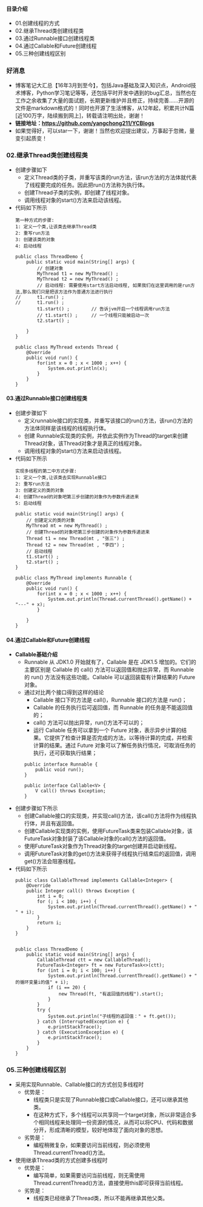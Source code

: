 #### 目录介绍
- 01.创建线程的方式
- 02.继承Thread类创建线程类
- 03.通过Runnable接口创建线程类
- 04.通过Callable和Future创建线程
- 05.三种创建线程区别



### 好消息
- 博客笔记大汇总【16年3月到至今】，包括Java基础及深入知识点，Android技术博客，Python学习笔记等等，还包括平时开发中遇到的bug汇总，当然也在工作之余收集了大量的面试题，长期更新维护并且修正，持续完善……开源的文件是markdown格式的！同时也开源了生活博客，从12年起，积累共计N篇[近100万字，陆续搬到网上]，转载请注明出处，谢谢！
- **链接地址：https://github.com/yangchong211/YCBlogs**
- 如果觉得好，可以star一下，谢谢！当然也欢迎提出建议，万事起于忽微，量变引起质变！





### 02.继承Thread类创建线程类
- 创建步骤如下
    - 定义Thread类的子类，并重写该类的run方法，该run方法的方法体就代表了线程要完成的任务。因此把run\(\)方法称为执行体。
    - 创建Thread子类的实例，即创建了线程对象。
    - 调用线程对象的start\(\)方法来启动该线程。
- 代码如下所示
    ```
    第一种方式的步骤:
    1: 定义一个类,让该类去继承Thread类
    2: 重写run方法
    3: 创建该类的对象
    4: 启动线程
    
    public class ThreadDemo {
    	public static void main(String[] args) {
    		// 创建对象
    		MyThread t1 = new MyThread() ;
    		MyThread t2 = new MyThread() ;
    		// 启动线程: 需要使用start方法启动线程, 如果我们在这里调用的是run方法,那么我们只是把该方法作为普通方法进行执行
    //		t1.run() ;
    //		t1.run() ;
    		t1.start() ;		// 告诉jvm开启一个线程调用run方法
    		// t1.start() ;		// 一个线程只能被启动一次
    		t2.start() ;
    		
    	}
    }
    
    public class MyThread extends Thread {
    	@Override
    	public void run() {
    		for(int x = 0 ; x < 1000 ; x++) {
    			System.out.println(x);
    		}
    	}
    }
    ```




#### 03.通过Runnable接口创建线程类
- 创建步骤如下
    - 定义runnable接口的实现类，并重写该接口的run\(\)方法，该run\(\)方法的方法体同样是该线程的线程执行体。
    - 创建 Runnable实现类的实例，并依此实例作为Thread的target来创建Thread对象，该Thread对象才是真正的线程对象。
    - 调用线程对象的start\(\)方法来启动该线程。
- 代码如下所示
    ```
    实现多线程的第二中方式步骤:
    1: 定义一个类,让该类去实现Runnable接口
    2: 重写run方法
    3: 创建定义的类的对象
    4: 创建Thread的对象吧第三步创建的对象作为参数传递进来
    5: 启动线程
    
    public static void main(String[] args) {
    	// 创建定义的类的对象
    	MyThread mt = new MyThread() ;
    	// 创建Thread的对象吧第三步创建的对象作为参数传递进来
    	Thread t1 = new Thread(mt , "张三") ;
    	Thread t2 = new Thread(mt , "李四") ;
    	// 启动线程
    	t1.start() ;
    	t2.start() ;
    }
    
    public class MyThread implements Runnable {
    	@Override
    	public void run() {
    		for(int x = 0 ; x < 1000 ; x++) {
    			System.out.println(Thread.currentThread().getName() + "---" + x);
    		}
    		
    	}
    }
    ```


#### 04.通过Callable和Future创建线程
- **Callable基础介绍**
    - Runnable 从 JDK1.0 开始就有了，Callable 是在 JDK1.5 增加的。它们的主要区别是 Callable 的 call() 方法可以返回值和抛出异常，而 Runnable 的 run() 方法没有这些功能。Callable 可以返回装载有计算结果的 Future 对象。
    - 通过对比两个接口得到这样的结论
        - Callable 接口下的方法是 call()，Runnable 接口的方法是 run()；
        - Callable 的任务执行后可返回值，而 Runnable 的任务是不能返回值的；
        - call() 方法可以抛出异常，run()方法不可以的；
        - 运行 Callable 任务可以拿到一个 Future 对象，表示异步计算的结果。它提供了检查计算是否完成的方法，以等待计算的完成，并检索计算的结果。通过 Future 对象可以了解任务执行情况，可取消任务的执行，还可获取执行结果；
        ```
        public interface Runnable {
            public void run();
        }
        
        public interface Callable<V> {
            V call() throws Exception;
        }
        ```
- 创建步骤如下所示
    - 创建Callable接口的实现类，并实现call\(\)方法，该call\(\)方法将作为线程执行体，并且有返回值。
    - 创建Callable实现类的实例，使用FutureTask类来包装Callable对象，该FutureTask对象封装了该Callable对象的call\(\)方法的返回值。
    - 使用FutureTask对象作为Thread对象的target创建并启动新线程。
    - 调用FutureTask对象的get\(\)方法来获得子线程执行结束后的返回值，调用get\(\)方法会阻塞线程。
- 代码如下所示
    ```
    public class CallableThread implements Callable<Integer> {
        @Override
        public Integer call() throws Exception {
            int i = 0;
            for (; i < 100; i++) {
                System.out.println(Thread.currentThread().getName() + " " + i);
            }
            return i;
        }
    }
    
    
    public class ThreadDemo {
        public static void main(String[] args) {
            CallableThread ctt = new CallableThread();
            FutureTask<Integer> ft = new FutureTask<>(ctt);
            for (int i = 0; i < 100; i++) {
                System.out.println(Thread.currentThread().getName() + " 的循环变量i的值" + i);
                if (i == 20) {
                    new Thread(ft, "有返回值的线程").start();
                }
            }
            try {
                System.out.println("子线程的返回值：" + ft.get());
            } catch (InterruptedException e) {
                e.printStackTrace();
            } catch (ExecutionException e) {
                e.printStackTrace();
            }
        }
    }
    ```


### 05.三种创建线程区别
- 采用实现Runnable、Callable接口的方式创见多线程时
    - 优势是：
        - 线程类只是实现了Runnable接口或Callable接口，还可以继承其他类。
        - 在这种方式下，多个线程可以共享同一个target对象，所以非常适合多个相同线程来处理同一份资源的情况，从而可以将CPU、代码和数据分开，形成清晰的模型，较好地体现了面向对象的思想。
    - 劣势是：
        - 编程稍微复杂，如果要访问当前线程，则必须使用Thread.currentThread\(\)方法。
- 使用继承Thread类的方式创建多线程时
    - 优势是：
        - 编写简单，如果需要访问当前线程，则无需使用Thread.currentThread\(\)方法，直接使用this即可获得当前线程。
    - 劣势是：
        - 线程类已经继承了Thread类，所以不能再继承其他父类。

  























